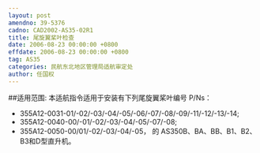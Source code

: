 ```yaml
---
layout: post
amendno: 39-5376
cadno: CAD2002-AS35-02R1
title: 尾旋翼桨叶检查
date: 2006-08-23 00:00:00 +0800
effdate: 2006-08-23 00:00:00 +0800
tag: AS35
categories: 民航东北地区管理局适航审定处
author: 任国权
---
```


##适用范围:
本适航指令适用于安装有下列尾旋翼桨叶编号 P/Ns：
- 355A12-0031-01/-02/-03/-04/-05/-06/-07/-08/-09/-11/-12/-13/-14;
- 355A12-0040-00/-01/-02/-03/-04/-05/-07/-08;
- 355A12-0050-00/01/-02/-03/-04/-05， 的 AS350B、BA、BB、B1、B2、B3和D型直升机。

